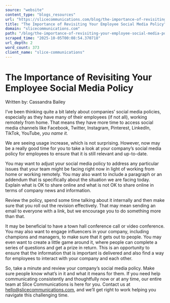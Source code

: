 ```yaml
---
source: "website"
content_type: "blogs_resources"
url: "https://slicecommunications.com/blog/the-importance-of-revisiting-your-employee-social-media-policy"
title: "The Importance of Revisiting Your Employee Social Media Policy"
domain: "slicecommunications.com"
path: "/blog/the-importance-of-revisiting-your-employee-social-media-policy"
scraped_time: "2025-10-05T00:08:54.370718"
url_depth: 2
word_count: 373
client_name: "slice-communications"
---
```


# The Importance of Revisiting Your Employee Social Media Policy

Written by: Cassandra Bailey

I’ve been thinking quite a bit lately about companies’ social media policies, especially as they have many of their employees (if not all), working remotely from home. That means they have more time to access social media channels like Facebook, Twitter, Instagram, Pinterest, LinkedIn, TikTok, YouTube, _you name it._

We are seeing usage increase, which is not surprising. However, now may be a really good time for you to take a look at your company’s social media policy for employees to ensure that it is still relevant and up-to-date.  

You may want to adjust your social media policy to address any particular issues that your team might be facing right now in light of working from home or working remotely. You may also want to include a paragraph or an addendum that is specifically about the situation we are facing today. Explain what is OK to share online and what is not OK to share online in terms of company news and information.  

Review the policy, spend some time talking about it internally and then make sure that you roll out the revision effectively. That may mean sending an email to everyone with a link, but we encourage you to do something more than that.  

It may be beneficial to have a town hall conference call or video conference. You may also want to engage influencers in your company, including champions and managers, to make sure that it gets out to people. You may even want to create a little game around it, where people can complete a series of questions and get a prize in return. This is an opportunity to ensure that the information that is important is delivered and also find a way for employees to interact with your company and each other.  

So, take a minute and review your company’s social media policy. Make sure people know what’s in it and what it means for them. If you need help communicating consistently and thoughtfully now or at any time, our entire team at Slice Communications is here for you. Contact us at [hello@slicecommunications.com](mailto:hello@slicecommunications.com), and we’ll get right to work helping you navigate this challenging time.